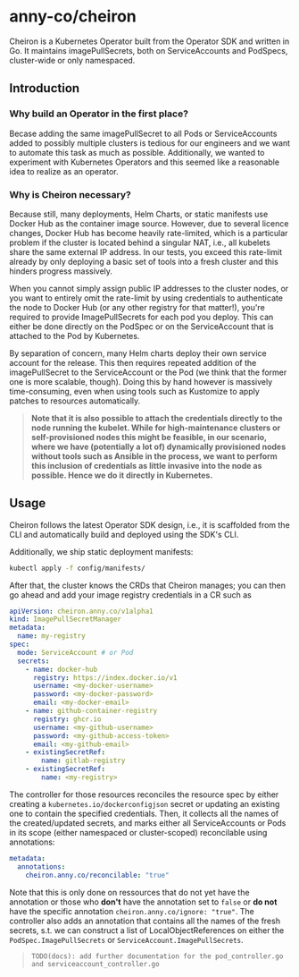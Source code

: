 # anny-co/cheiron

Cheiron is a Kubernetes Operator built from the Operator SDK and written in Go. It maintains imagePullSecrets, both on ServiceAccounts and PodSpecs,
cluster-wide or only namespaced.

## Introduction

### Why build an Operator in the first place?

Becase adding the same imagePullSecret to all Pods or ServiceAccounts added to possibly multiple clusters is tedious for our engineers and we 
want to automate this task as much as possible. Additionally, we wanted to experiment with Kubernetes Operators and this seemed like a reasonable
idea to realize as an operator.

### Why is Cheiron necessary?

Because still, many deployments, Helm Charts, or static manifests use Docker Hub as the container image source. However, due to several licence 
changes, Docker Hub has become heavily rate-limited, which is a particular problem if the cluster is located behind a singular NAT, i.e.,
all kubelets share the same external IP address. In our tests, you exceed this rate-limit already by only deploying a basic set of tools into
a fresh cluster and this hinders progress massively. 

When you cannot simply assign public IP addresses to the cluster nodes, or you want to entirely omit the rate-limit by using credentials to authenticate
the node to Docker Hub (or any other registry for that matter!), you're required to provide ImagePullSecrets for each pod you deploy. This can either
be done directly on the PodSpec or on the ServiceAccount that is attached to the Pod by Kubernetes.

By separation of concern, many Helm charts deploy their own service account for the release. This then requires repeated addition of the imagePullSecret
to the ServiceAccount or the Pod (we think that the former one is more scalable, though). Doing this by hand however is massively time-consuming, even
when using tools such as Kustomize to apply patches to resources automatically.

> **Note that it is also possible to attach the credentials directly to the node running the kubelet. While for high-maintenance clusters or self-provisioned
> nodes this might be feasible, in our scenario, where we have (potentially a lot of) dynamically provisioned nodes without tools such as Ansible in the process,
> we want to perform this inclusion of credentials as little invasive into the node as possible. Hence we do it directly in Kubernetes.**

## Usage

Cheiron follows the latest Operator SDK design, i.e., it is scaffolded from the CLI and automatically build and deployed using the SDK's CLI.

Additionally, we ship static deployment manifests:

```sh
kubectl apply -f config/manifests/
```

After that, the cluster knows the CRDs that Cheiron manages; you can then go ahead and add your image registry credentials in a CR such as

```YAML
apiVersion: cheiron.anny.co/v1alpha1
kind: ImagePullSecretManager
metadata:
  name: my-registry
spec:
  mode: ServiceAccount # or Pod
  secrets:
    - name: docker-hub
      registry: https://index.docker.io/v1
      username: <my-docker-username>
      password: <my-docker-password>
      email: <my-docker-email>
    - name: github-container-registry
      registry: ghcr.io
      username: <my-github-username>
      password: <my-github-access-token>
      email: <my-github-email>
    - existingSecretRef:
        name: gitlab-registry
    - existingSecretRef:
        name: <my-registry>
```

The controller for those resources reconciles the resource spec by either creating a `kubernetes.io/dockerconfigjson` secret or updating an existing one to contain the specified credentials. Then, it collects all the names of the created/updated secrets, and marks either all ServiceAccounts or Pods in its scope (either namespaced or cluster-scoped) reconcilable using annotations:
```YAML
metadata:
  annotations:
    cheiron.anny.co/reconcilable: "true"
```

Note that this is only done on ressources that do not yet have the annotation or those who **don't** have the annotation set to `false`
or **do not** have the specific annotation `cheiron.anny.co/ignore: "true"`.
The controller also adds an annotation that contains all the names of the fresh secrets, s.t. we can construct a list of LocalObjectReferences
on either the `PodSpec.ImagePullSecrets` or `ServiceAccount.ImagePullSecrets`.

> `TODO(docs): add further documentation for the pod_controller.go and serviceaccount_controller.go`